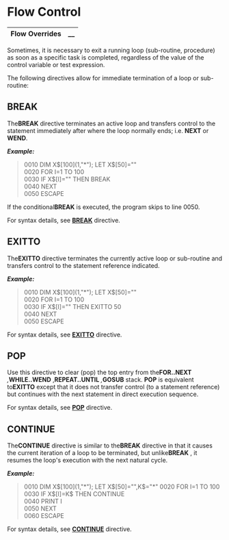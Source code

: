 # Flow Control

**Flow Overrides** |  **__**  
---|---  
  
Sometimes, it is necessary to exit a running loop (sub-routine, procedure) as soon as a specific task is completed, regardless of the value of the control variable or test expression.

The following directives allow for immediate termination of a loop or sub-routine:

## BREAK

The**BREAK** directive terminates an active loop and transfers control to the statement immediately after where the loop normally ends; i.e. **NEXT** or **WEND**.

**_Example:_**

> 0010 DIM X$[100](1,"*"); LET X$[50]=""   
>  0020 FOR I=1 TO 100   
>  0030 IF X$[I]="" THEN BREAK   
>  0040 NEXT   
>  0050 ESCAPE

If the conditional**BREAK** is executed, the program skips to line 0050.

For syntax details, see **[BREAK](../../../directives/break.md)** directive.

## EXITTO

The**EXITTO** directive terminates the currently active loop or sub-routine and transfers control to the statement reference indicated.

**_Example:_**

> 0010 DIM X$[100](1,"*"); LET X$[50]=""   
>  0020 FOR I=1 TO 100   
>  0030 IF X$[I]="" THEN EXITTO 50   
>  0040 NEXT   
>  0050 ESCAPE

For syntax details, see **[EXITTO](../../../directives/exitto.md)** directive.

## POP

Use this directive to clear (pop) the top entry from the**FOR..NEXT** _,_**WHILE..WEND** ,**REPEAT..UNTIL** _,_**GOSUB** stack. **POP** is equivalent to**EXITTO** except that it does not transfer control (to a statement reference) but continues with the next statement in direct execution sequence.

For syntax details, see **[POP](../../../directives/pop.md)** directive.

## CONTINUE

The**CONTINUE** directive is similar to the**BREAK** directive in that it causes the current iteration of a loop to be terminated, but unlike**BREAK** , it resumes the loop's execution with the next natural cycle.

**_Example:_**

> 0010 DIM X$[100](1,"*"); LET X$[50]="",K$="*"   
>  0020 FOR I=1 TO 100   
>  0030 IF X$[I]=K$ THEN CONTINUE   
>  0040 PRINT I   
>  0050 NEXT   
>  0060 ESCAPE

For syntax details, see **[CONTINUE](../../../directives/continue.md)** directive.
